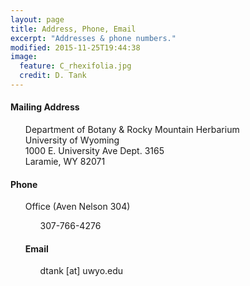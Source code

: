 ```yaml
---
layout: page
title: Address, Phone, Email
excerpt: "Addresses & phone numbers."
modified: 2015-11-25T19:44:38
image:
  feature: C_rhexifolia.jpg
  credit: D. Tank
---
```

#### Mailing Address

<ul style="list-style-type:none">
  <li>Department of Botany & Rocky Mountain Herbarium</li>
  <li>University of Wyoming</li>
  <li>1000 E. University Ave Dept. 3165</li>
  <li>Laramie, WY 82071</li>
</ul>


#### Phone
<ul style="list-style-type:none">
  <li>Office (Aven Nelson 304)</li>
  	<ul style="list-style-type:none"> 
  		<li>307-766-4276</li>
</ul>

#### Email
<ul style="list-style-type:none">
	<li>dtank [at] uwyo.edu</li>
